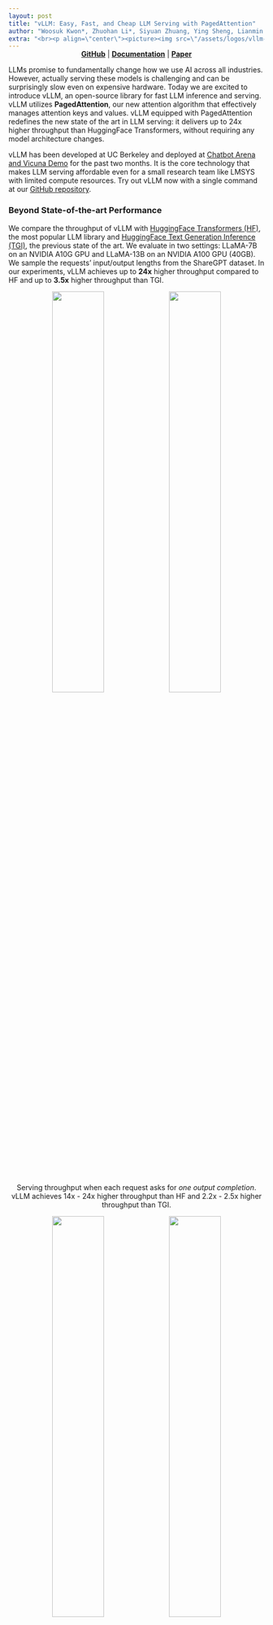 ```yaml
---
layout: post
title: "vLLM: Easy, Fast, and Cheap LLM Serving with PagedAttention"
author: "Woosuk Kwon*, Zhuohan Li*, Siyuan Zhuang, Ying Sheng, Lianmin Zheng, Cody Yu, Joey Gonzalez, Hao Zhang, and Ion Stoica (* Equal Contribution)"
extra: "<br><p align=\"center\"><picture><img src=\"/assets/logos/vllm-logo-text-light.png\" width=\"65%\"></picture></p><br>"
---
```

<p align="center" style="margin-top:-15px">
<a href="https://github.com/vllm-project/vllm"><b>GitHub</b></a> | <a href="https://vllm.readthedocs.io/en/latest/"><b>Documentation</b></a> | <a href="https://arxiv.org/pdf/2309.06180.pdf"><b>Paper</b></a>
</p>


LLMs promise to fundamentally change how we use AI across all industries. However, actually serving these models is challenging and can be surprisingly slow even on expensive hardware. Today we are excited to introduce vLLM, an open-source library for fast LLM inference and serving. vLLM utilizes **PagedAttention**, our new attention algorithm that effectively manages attention keys and values. vLLM equipped with PagedAttention redefines the new state of the art in LLM serving: it delivers up to 24x higher throughput than HuggingFace Transformers, without requiring any model architecture changes.

vLLM has been developed at UC Berkeley and deployed at [Chatbot Arena and Vicuna Demo](https://chat.lmsys.org) for the past two months. It is the core technology that makes LLM serving affordable even for a small research team like LMSYS with limited compute resources. Try out vLLM now with a single command at our [GitHub repository](https://github.com/vllm-project/vllm).


### Beyond State-of-the-art Performance

We compare the throughput of vLLM with [HuggingFace Transformers (HF)](https://huggingface.co/docs/transformers/main_classes/text_generation), the most popular LLM library and [HuggingFace Text Generation Inference (TGI)](https://github.com/huggingface/text-generation-inference), the previous state of the art. We evaluate in two settings: LLaMA-7B on an NVIDIA A10G GPU and LLaMA-13B on an NVIDIA A100 GPU (40GB). We sample the requests’ input/output lengths from the ShareGPT dataset. In our experiments, vLLM achieves up to **24x** higher throughput compared to HF and up to **3.5x** higher throughput than TGI.

<p align="center">
<picture>
<img src="/assets/figures/perf_a100_n1_light.png" width="45%">
</picture><picture>
<img src="/assets/figures/perf_a10g_n1_light.png" width="45%">
</picture><br>
Serving throughput when each request asks for <em> one output completion</em>. vLLM achieves 14x - 24x higher throughput than HF and 2.2x - 2.5x higher throughput than TGI.
</p>

<p align="center">
<picture>
<img src="/assets/figures/perf_a100_n3_light.png" width="45%">
</picture><picture>
<img src="/assets/figures/perf_a10g_n3_light.png" width="45%">
</picture>
<br>Serving throughput when each request asks for <em>three parallel output completions</em>. vLLM achieves 8.5x - 15x higher throughput than HF and 3.3x - 3.5x higher throughput than TGI.
</p>

### The Secret Sauce: PagedAttention

In vLLM, we identify that the performance of LLM serving is bottlenecked by memory. In the autoregressive decoding process, all the input tokens to the LLM produce their attention key and value tensors, and these tensors are kept in GPU memory to generate next tokens. These cached key and value tensors are often referred to as KV cache. The KV cache is
- *Large:* Takes up to 1.7GB for a single sequence in LLaMA-13B.
- *Dynamic:* Its size depends on the sequence length, which is highly variable and unpredictable.
As a result, efficiently managing the KV cache presents a significant challenge. We find that existing systems waste **60% – 80%** of memory due to fragmentation and over-reservation.

To address this problem, we introduce **PagedAttention**, an attention algorithm inspired by the classic idea of virtual memory and paging in operating systems. Unlike the traditional attention algorithms, PagedAttention allows storing continuous keys and values in non-contiguous memory space. Specifically, PagedAttention partitions the KV cache of each sequence into blocks, each block containing the keys and values for a fixed number of tokens. During the attention computation, the PagedAttention kernel identifies and fetches these blocks efficiently.

<p align="center">
<picture>
<img src="/assets/figures/annimation0.gif" width="80%">
</picture>
<br>
<em>PagedAttention:</em> KV Cache are partitioned into blocks. Blocks do not need to be contiguous in memory space.
</p>

Because the blocks do not need to be contiguous in memory, we can manage the keys and values in a more flexible way as in OS’s virtual memory: one can think of blocks as pages, tokens as bytes, and sequences as processes. The contiguous *logical blocks* of a sequence are mapped to non-contiguous *physical blocks* via a block table. The physical blocks are allocated on demand as new tokens are generated.

<p align="center">
<picture>
<img src="/assets/figures/annimation1.gif" width="100%">
</picture>
<br>
Example generation process for a request with PagedAttention.
</p>

In PagedAttention, memory waste only happens in the last block of a sequence. In practice, this results in near-optimal memory usage, with a mere waste of under 4%. This boost in memory efficiency proves highly beneficial: It allows the system to batch more sequences together, increase GPU utilization, and thereby significantly increase the throughput as shown in the performance result above.

PagedAttention has another key advantage: efficient memory sharing. For example, in *parallel sampling*, multiple output sequences are generated from the same prompt. In this case, the computation and memory for the prompt can be shared between the output sequences.

<p align="center">
<picture>
<img src="/assets/figures/annimation2.gif" width="80%">
</picture>
<br>
Example of parallel sampling.
</p>

PagedAttention naturally enables memory sharing through its block table. Similar to how processes share physical pages, different sequences in PagedAttention can share the blocks by mapping their logical blocks to the same physical block. To ensure safe sharing, PagedAttention keeps track of the reference counts of the physical blocks and implements the *Copy-on-Write* mechanism.

<p align="center">
<picture>
<img src="/assets/figures/annimation3.gif" width="100%">
</picture>
<br>
Example generation process for a request that samples multiple outputs.
</p>

PageAttention’s memory sharing greatly reduces the memory overhead of complex sampling algorithms, such as parallel sampling and beam search, cutting their memory usage by up to 55%. This can translate into up to 2.2x improvement in throughput. This makes such sampling methods practical in LLM services.

PagedAttention is the core technology behind vLLM, our LLM inference and serving engine that supports a variety of models with high performance and an easy-to-use interface. For more technical details about vLLM and PagedAttention, check out our [GitHub repo](https://github.com/vllm-project/vllm) and stay tuned for our paper.

### The Silent Hero Behind LMSYS Vicuna and Chatbot Arena

This April, [LMSYS](https://lmsys.org) developed the popular Vicuna chatbot models and made them publicly available. Since then, Vicuna has been served in [Chatbot Arena](https://arena.lmsys.org/) for millions of users. Initially, LMSYS FastChat adopted a HF Transformers based [serving backend](https://github.com/lm-sys/FastChat/blob/main/fastchat/serve/model_worker.py) to serve the chat demo. As the demo became more popular, the peak traffic ramped up several times, making the HF backend a significant bottleneck. The LMSYS and vLLM team have worked together and soon developed the FastChat-vLLM integration to use vLLM [as the new backend](https://github.com/lm-sys/FastChat/blob/main/fastchat/serve/vllm_worker.py) in order to support the growing demands (up to 5x more traffic). In an early [internal micro-benchmark](https://github.com/lm-sys/FastChat/blob/main/fastchat/serve/test_throughput.py) by LMSYS, the vLLM serving backend can **achieve up to 30x higher throughput than an initial HF backend.**

Since mid-April, the most popular models such as Vicuna, Koala, and LLaMA, have all been successfully served using the FastChat-vLLM integration – With FastChat as the multi-model chat serving frontend and vLLM as the inference backend, LMSYS is able to harness a limited number of university-sponsored GPUs to serve Vicuna to millions of users with *high throughput* and *low latency*. LMSYS is expanding the use of vLLM to a wider range of models, including Databricks Dolly, LAION’s OpenAsssiant, and Stability AI’s stableLM. The [support for more models](https://vllm.readthedocs.io/en/latest/models/supported_models.html) is being developed and forthcoming.

<p align="center">
<picture>
<img src="/assets/figures/lmsys_traffic.png" width="100%">
</picture>
<br>
Requests served by FastChat-vLLM integration in the Chatbot Arena between April to May. Indeed, more than half of the requests to Chatbot Arena use vLLM as the inference backend.
</p>

This utilization of vLLM has also significantly reduced operational costs. With vLLM, LMSYS was able to cut the number of GPUs used for serving the above traffic by 50%. vLLM has been handling an average of 30K requests daily and a peak of 60K, which is a clear demonstration of vLLM’s robustness.

### Get started with vLLM

Install vLLM with the following command (check out our [installation guide](https://vllm.readthedocs.io/en/latest/getting_started/installation.html) for more):

```bash
$ pip install vllm
```

vLLM can be used for both offline inference and online serving. To use vLLM for offline inference, you can import vLLM and use the `LLM` class in your Python scripts:

```python
from vllm import LLM

prompts = ["Hello, my name is", "The capital of France is"]  # Sample prompts.
llm = LLM(model="lmsys/vicuna-7b-v1.3")  # Create an LLM.
outputs = llm.generate(prompts)  # Generate texts from the prompts.
```

To use vLLM for online serving, you can start an OpenAI API-compatible server via:

```bash
$ python -m vllm.entrypoints.openai.api_server --model lmsys/vicuna-7b-v1.3
```

You can query the server with the same format as OpenAI API:

```bash
$ curl http://localhost:8000/v1/completions \
    -H "Content-Type: application/json" \
    -d '{
        "model": "lmsys/vicuna-7b-v1.3",
        "prompt": "San Francisco is a",
        "max_tokens": 7,
        "temperature": 0
    }'
```

For more ways to use vLLM, please check out the [quickstart guide](https://vllm.readthedocs.io/en/latest/getting_started/quickstart.html).

<br>

-----

*Blog written by Woosuk Kwon and Zhuohan Li (UC Berkeley). Special thanks to Hao Zhang for the integration of vLLM and FastChat and for writing the corresponding section. We thank the entire team — Siyuan Zhuang, Ying Sheng, Lianmin Zheng (UC Berkeley), Cody Yu (Independent Researcher), Joey Gonzalez (UC Berkeley), Hao Zhang (UC Berkeley & UCSD), and Ion Stoica (UC Berkeley).*